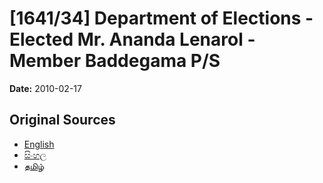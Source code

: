# [1641/34] Department of Elections - Elected Mr. Ananda Lenarol - Member Baddegama P/S

**Date:** 2010-02-17

## Original Sources

- [English](https://documents.gov.lk/view/extra-gazettes/2010/2/1641-34_E.pdf)
- [සිංහල](https://documents.gov.lk/view/extra-gazettes/2010/2/1641-34_S.pdf)
- [தமிழ்](https://documents.gov.lk/view/extra-gazettes/2010/2/1641-34_T.pdf)
